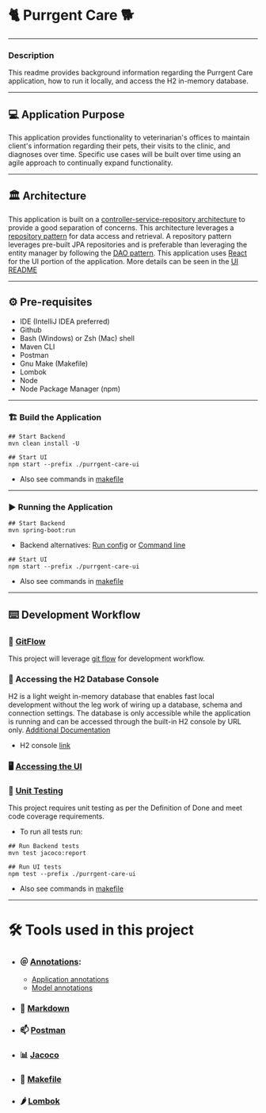 # 🐈 Purrgent Care 🐕
___

### Description

This readme provides background information regarding the Purrgent Care application, how to run it locally,
and access the H2 in-memory database.

___

## 💻 Application Purpose

This application provides functionality to veterinarian's offices to maintain client's information regarding
their pets, their visits to the clinic, and diagnoses over time. Specific use cases will be built over time 
using an agile approach to continually expand functionality.

___

## 🏛 Architecture

This application is built on a [controller-service-repository architecture](https://tom-collings.medium.com/controller-service-repository-16e29a4684e5)
to provide a good separation of concerns. This architecture leverages a [repository pattern](https://java-design-patterns.com/patterns/repository/)
for data access and retrieval. A repository pattern leverages pre-built JPA repositories and is preferable than 
leveraging the entity manager by following the [DAO pattern](https://www.baeldung.com/java-dao-vs-repository).
This application uses [React](https://react.dev/) for the UI portion of the application. More details can be seen
in the [UI README][ui-readme]

___

## ⚙️ Pre-requisites

- IDE (IntelliJ IDEA preferred)
- Github
- Bash (Windows) or Zsh (Mac) shell
- Maven CLI
- Postman
- Gnu Make (Makefile)
- Lombok
- Node
- Node Package Manager (npm)

___

### 🏗 Build the Application

```shell
## Start Backend
mvn clean install -U
```

```shell
## Start UI
npm start --prefix ./purrgent-care-ui
```
- Also see commands in [makefile](./makefile)

___

### ▶️ Running the Application

```shell
## Start Backend
mvn spring-boot:run
```
- Backend alternatives: [Run config][run-config] or [Command line][run-command-line]

```shell
## Start UI
npm start --prefix ./purrgent-care-ui
```
- Also see commands in [makefile](./makefile)

___

## ⌨️ Development Workflow

### 🔀 [GitFlow][git-flow-doc]

This project will leverage [git flow][git-flow-doc] for development workflow.

### 💾 Accessing the H2 Database Console

H2 is a light weight in-memory database that enables fast local development without the leg work of wiring up
a database, schema and connection settings. The database is only accessible while the application is running
and can be accessed through the built-in H2 console by URL only. [Additional Documentation](https://www.jetbrains.com/help/idea/h2.html)

- H2 console [link](http://localhost:8080/h2-console/)

### 🖥️ [Accessing the UI](http://localhost:3000/)

### 🧪 [Unit Testing][unit-testing-doc]

This project requires unit testing as per the Definition of Done and meet code coverage requirements.

- To run all tests run:
```shell
## Run Backend tests
mvn test jacoco:report
```

```shell
## Run UI tests
npm test --prefix ./purrgent-care-ui
```

- Also see commands in [makefile](./makefile)
___

# 🛠 Tools used in this project

- ### ＠ [Annotations](https://medium.com/@himani.prasad016/spring-boot-annotations-2894594e3c4b):
  - [Application annotations](https://www.geeksforgeeks.org/spring-boot-annotations/)
  - [Model annotations](https://wkrzywiec.medium.com/project-lombok-how-to-make-your-model-class-simple-ad71319c35d5)

- ### 📘 [Markdown][markdown-doc]

- ### 📫 [Postman][postman-doc]

- ### 📊 [Jacoco][jacoco-doc]

- ### 📝 [Makefile][makefile-doc]

- ### 🌶 [Lombok][lombok-doc]

[git-flow-doc]: documentation/git-flow.md
[markdown-doc]: documentation/markdown.md
[postman-doc]: documentation/postman.md
[jacoco-doc]: documentation/jacoco.md
[makefile-doc]: documentation/makefile.md
[lombok-doc]: documentation/lombok.md
[unit-testing-doc]: documentation/unit-testing.md
[ui-readme]: purrgent-care-ui/README.md
[run-config]: https://www.jetbrains.com/help/idea/run-debug-configuration-spring-boot.html
[run-command-line]: https://www.javaguides.net/2019/05/run-spring-boot-app-from-command-line.html